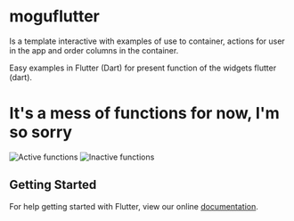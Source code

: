 # moguflutter

Is a template interactive with examples of use to container, actions for user in the app and order columns in the container.

Easy examples in Flutter (Dart) for present function of the widgets flutter (dart).

# It's a mess of functions for now, I'm so sorry
![Active functions](https://scontent.fgua3-2.fna.fbcdn.net/v/t34.0-12/28907202_2055376297810407_986067000_n.png?oh=cba5a8c35e49966d620eabf7454e3dd4&oe=5AAB8AE1)
![Inactive functions](https://scontent.fgua3-2.fna.fbcdn.net/v/t34.0-12/28833091_2055377264476977_876304613_n.png?oh=78d648a18071596d985875d4dd2ad0d1&oe=5AAA70A0)

## Getting Started

For help getting started with Flutter, view our online
[documentation](https://flutter.io/).
